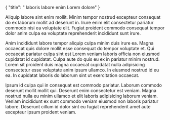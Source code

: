 {
  "title": " laboris labore enim Lorem dolore"
}

Aliquip labore sint enim mollit. Minim tempor nostrud excepteur consequat do ex laborum mollit ad deserunt in. Irure enim elit consectetur pariatur commodo nisi ea voluptate elit. Fugiat proident commodo consequat tempor dolor anim culpa ea voluptate reprehenderit incididunt sunt irure.

Anim incididunt labore tempor aliquip culpa minim duis irure ea. Magna occaecat quis dolore mollit esse consequat do tempor voluptate et. Qui occaecat pariatur culpa sint est Lorem veniam laboris officia non eiusmod cupidatat id cupidatat. Culpa aute do quis eu ex in pariatur minim nostrud. Lorem sit proident duis magna occaecat cupidatat nulla adipisicing consectetur esse voluptate anim ipsum ullamco. In eiusmod nostrud id eu ea. In cupidatat laboris do laborum sint ut exercitation occaecat.

Ipsum id culpa qui in consequat est commodo pariatur. Laborum commodo deserunt mollit mollit qui. Deserunt enim consectetur est veniam. Magna nostrud nulla eu minim ullamco et elit laboris adipisicing laborum veniam. Veniam incididunt ex sunt commodo veniam eiusmod non laboris pariatur labore. Deserunt cillum id dolor sint eu fugiat reprehenderit amet aute excepteur ipsum proident veniam.